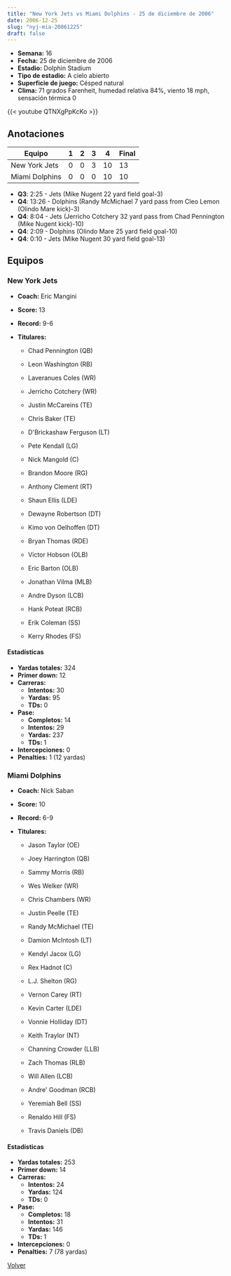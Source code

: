 ```yaml
---
title: "New York Jets vs Miami Dolphins - 25 de diciembre de 2006"
date: 2006-12-25
slug: "nyj-mia-20061225"
draft: false
---
```


- **Semana:** 16
- **Fecha:** 25 de diciembre de 2006
- **Estadio:** Dolphin Stadium
- **Tipo de estadio:** A cielo abierto
- **Superficie de juego:** Césped natural
- **Clima:** 71 grados Farenheit, humedad relativa 84%, viento 18 mph, sensación térmica 0


{{< youtube QTNXgPpKcKo >}}


## Anotaciones
| Equipo | 1 | 2 | 3 | 4 | Final |
|--------|---|---|---|---|-------|
| New York Jets  | 0 | 0 | 3 | 10  | 13 |
| Miami Dolphins  | 0 | 0 | 0 | 10  | 10 |
- **Q3**: 2:25 - Jets (Mike Nugent 22 yard field goal-3)
- **Q4**: 13:26 - Dolphins (Randy McMichael 7 yard pass from Cleo Lemon (Olindo Mare kick)-3)
- **Q4**: 8:04 - Jets (Jerricho Cotchery 32 yard pass from Chad Pennington (Mike Nugent kick)-10)
- **Q4**: 2:09 - Dolphins (Olindo Mare 25 yard field goal-10)
- **Q4**: 0:10 - Jets (Mike Nugent 30 yard field goal-13)


## Equipos


### New York Jets
* **Coach:** Eric Mangini
* **Score:** 13
* **Record:** 9-6
* **Titulares:** 

  * Chad Pennington (QB) 

  * Leon Washington (RB) 

  * Laveranues Coles (WR) 

  * Jerricho Cotchery (WR) 

  * Justin McCareins (TE) 

  * Chris Baker (TE) 

  * D'Brickashaw Ferguson (LT) 

  * Pete Kendall (LG) 

  * Nick Mangold (C) 

  * Brandon Moore (RG) 

  * Anthony Clement (RT) 

  * Shaun Ellis (LDE) 

  * Dewayne Robertson (DT) 

  * Kimo von Oelhoffen (DT) 

  * Bryan Thomas (RDE) 

  * Victor Hobson (OLB) 

  * Eric Barton (OLB) 

  * Jonathan Vilma (MLB) 

  * Andre Dyson (LCB) 

  * Hank Poteat (RCB) 

  * Erik Coleman (SS) 

  * Kerry Rhodes (FS) 

#### Estadísticas
* **Yardas totales:** 324
* **Primer down:** 12
* **Carreras:**
  * **Intentos:** 30
  * **Yardas:** 95
  * **TDs:** 0
* **Pase:**
  * **Completos:** 14
  * **Intentos:** 29
  * **Yardas:** 237
  * **TDs:** 1
* **Intercepciones:** 0
* **Penalties:** 1 (12 yardas)

### Miami Dolphins
* **Coach:** Nick Saban
* **Score:** 10
* **Record:** 6-9
* **Titulares:** 

  * Jason Taylor (OE) 

  * Joey Harrington (QB) 

  * Sammy Morris (RB) 

  * Wes Welker (WR) 

  * Chris Chambers (WR) 

  * Justin Peelle (TE) 

  * Randy McMichael (TE) 

  * Damion McIntosh (LT) 

  * Kendyl Jacox (LG) 

  * Rex Hadnot (C) 

  * L.J. Shelton (RG) 

  * Vernon Carey (RT) 

  * Kevin Carter (LDE) 

  * Vonnie Holliday (DT) 

  * Keith Traylor (NT) 

  * Channing Crowder (LLB) 

  * Zach Thomas (RLB) 

  * Will Allen (LCB) 

  * Andre' Goodman (RCB) 

  * Yeremiah Bell (SS) 

  * Renaldo Hill (FS) 

  * Travis Daniels (DB) 

#### Estadísticas
* **Yardas totales:** 253
* **Primer down:** 14
* **Carreras:**
  * **Intentos:** 24
  * **Yardas:** 124
  * **TDs:** 0
* **Pase:**
  * **Completos:** 18
  * **Intentos:** 31
  * **Yardas:** 146
  * **TDs:** 1
* **Intercepciones:** 0
* **Penalties:** 7 (78 yardas)


[Volver](/historia/2006)

